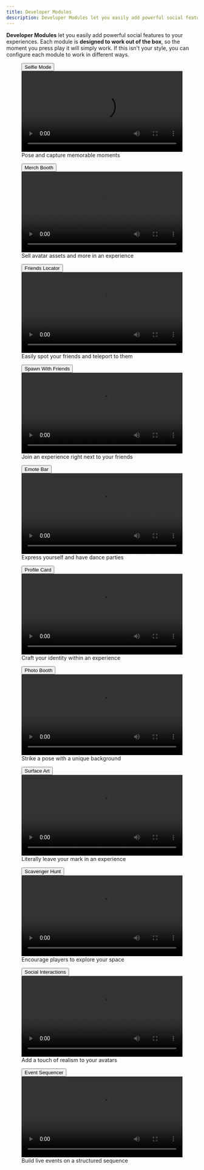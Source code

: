 ```yaml
---
title: Developer Modules
description: Developer Modules let you easily add powerful social features to your experiences.
---
```


**Developer Modules** let you easily add powerful social features to your experiences. Each module is **designed to work out of the box**, so the moment you press play it will simply work. If this isn't your style, you can configure each module to work in different ways.

<GridContainer numColumns="2">
  <figure>
    <Button href="../../resources/modules/selfie-mode.md" fullWidth size='large' color='primary' variant='contained' style={{marginBottom:"4px;"}}>Selfie Mode</Button>
	<video controls src="../../assets/developer-modules/selfie-mode/Showcase-SM.mp4" width="100%"></video>
    <figcaption>Pose and capture memorable moments</figcaption>
  </figure>
  <figure>
    <Button href="../../resources/modules/merch-booth.md" fullWidth size='large' color='primary' variant='contained' style={{marginBottom:"4px;"}}>Merch Booth</Button>
	<video controls src="../../assets/developer-modules/merch-booth/Showcase-SM.mp4" width="100%"></video>
    <figcaption>Sell avatar assets and more in an experience</figcaption>
  </figure>
  <figure>
    <Button href="../../resources/modules/friends-locator.md" fullWidth size='large' color='primary' variant='contained' style={{marginBottom:"4px;"}}>Friends Locator</Button>
	<video controls src="../../assets/developer-modules/friends-locator/Showcase-SM.mp4" width="100%"></video>
    <figcaption>Easily spot your friends and teleport to them</figcaption>
  </figure>
  <figure>
    <Button href="../../resources/modules/spawn-with-friends.md" fullWidth size='large' color='primary' variant='contained' style={{marginBottom:"4px;"}}>Spawn With Friends</Button>
	<video controls src="../../assets/developer-modules/spawn-with-friends/Showcase-SM.mp4" width="100%"></video>
    <figcaption>Join an experience right next to your friends</figcaption>
  </figure>
  <figure>
    <Button href="../../resources/modules/emote-bar.md" fullWidth size='large' color='primary' variant='contained' style={{marginBottom:"4px;"}}>Emote Bar</Button>
	<video controls src="../../assets/developer-modules/emote-bar/Showcase-SM.mp4" width="100%"></video>
    <figcaption>Express yourself and have dance parties</figcaption>
  </figure>
  <figure>
    <Button href="../../resources/modules/profile-card.md" fullWidth size='large' color='primary' variant='contained' style={{marginBottom:"4px;"}}>Profile Card</Button>
	<video controls src="../../assets/developer-modules/profile-card/Showcase-SM.mp4" width="100%"></video>
    <figcaption>Craft your identity within an experience</figcaption>
  </figure>
  <figure>
    <Button href="../../resources/modules/photo-booth.md" fullWidth size='large' color='primary' variant='contained' style={{marginBottom:"4px;"}}>Photo Booth</Button>
	<video controls src="../../assets/developer-modules/photo-booth/Showcase-SM.mp4" width="100%"></video>
    <figcaption>Strike a pose with a unique background</figcaption>
  </figure>
  <figure>
    <Button href="../../resources/modules/surface-art.md" fullWidth size='large' color='primary' variant='contained' style={{marginBottom:"4px;"}}>Surface Art</Button>
	<video controls src="../../assets/developer-modules/surface-art/Showcase-SM.mp4" width="100%"></video>
    <figcaption>Literally leave your mark in an experience</figcaption>
  </figure>
  <figure>
    <Button href="../../resources/modules/scavenger-hunt.md" fullWidth size='large' color='primary' variant='contained' style={{marginBottom:"4px;"}}>Scavenger Hunt</Button>
	<video controls src="../../assets/developer-modules/scavenger-hunt/Showcase-SM.mp4" width="100%"></video>
    <figcaption>Encourage players to explore your space</figcaption>
  </figure>
  <figure>
    <Button href="../../resources/modules/social-interactions.md" fullWidth size='large' color='primary' variant='contained' style={{marginBottom:"4px;"}}>Social Interactions</Button>
	<video controls src="../../assets/developer-modules/social-interactions/Showcase-SM.mp4" width="100%"></video>
    <figcaption>Add a touch of realism to your avatars</figcaption>
  </figure>
  <figure>
    <Button href="../../resources/modules/event-sequencer.md" fullWidth size='large' color='primary' variant='contained' style={{marginBottom:"4px;"}}>Event Sequencer</Button>
	<video controls src="../../assets/developer-modules/event-sequencer/Seek-Bar-SM.mp4" width="100%"></video>
    <figcaption>Build live events on a structured sequence</figcaption>
  </figure>
</GridContainer>
